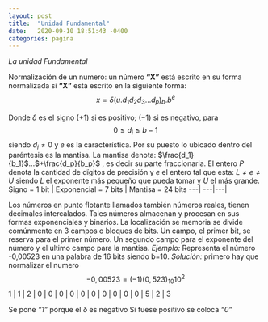```yaml
---
layout: post
title:  "Unidad Fundamental"
date:   2020-09-10 18:51:43 -0400
categories: pagina
---
```


*La unidad Fundamental*

Normalización de un numero: un número **“X”** está escrito en su forma normalizada si **“X”** está escrito en la siguiente forma: $$ x= \delta (u.d_1d_2d_3...d_p)_b. b^e$$

Donde  $\delta$ es el signo $(+1)$ si es positivo; $(-1)$ si es negativo, para $$0 \leq d_i \leq b - 1$$siendo $d_i \neq 0$ y $e$ es la característica. Por su puesto lo ubicado dentro del paréntesis es la mantisa.
La mantisa denota: $\frac{d_1}{b_1}$...$+\frac{d_p}{b_p}$ , es decir su parte fraccionaria. 
El entero $P$ denota la cantidad de dígitos de precisión y $e$ el entero tal que esta: $L\neq e \neq U$  siendo $L$ el exponente más pequeño que pueda tomar y $U$ el más grande.
Signo = 1 bit | Exponencial = 7 bits | Mantisa = 24 bits
---| ---|---|

Los números en punto flotante llamados también números reales, tienen decimales intercalados.
Tales números almacenan y procesan en sus formas exponenciales y binarios. 
La localización se memoria se divide comúnmente en 3 campos o bloques de bits. 
Un campo, el primer bit, se reserva para el primer número. Un segundo campo para el exponente del número y el ultimo campo para la mantisa. 
*Ejemplo:*
Representa el número -0,00523 en una palabra de 16 bits siendo b=10.
*Solución:* primero hay que normalizar el numero 
$$-0,00523 = (-1)(0,523)_10 10^2$$
1 | 1 | 2 | 0 | 0 | 0 | 0 | 0 | 0 | 0 | 0 | 0 | 0 | 5 | 2 | 3

 Se pone *“1”* porque el $\delta$ es negativo
Si fuese positivo se coloca *“0”*

